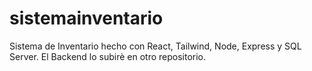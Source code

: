 # sistemainventario
Sistema de Inventario hecho con React, Tailwind, Node, Express y SQL Server. El Backend lo subirè en otro repositorio.
